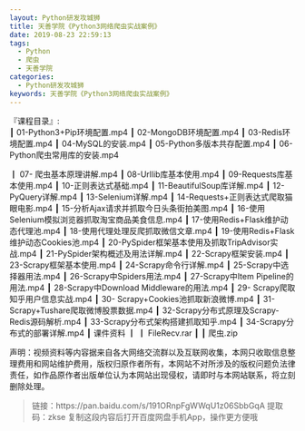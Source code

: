 ```yaml
---
layout: Python研发攻城狮
title: 天善学院《Python3网络爬虫实战案例》
date: 2019-08-23 22:59:13
tags:
  - Python
  - 爬虫
  - 天善学院
categories:
  - Python研发攻城狮
keywords: 天善学院《Python3网络爬虫实战案例》
---
```

『课程目录』:  
┃  01-Python3+Pip环境配置.mp4
┃  02-MongoDB环境配置.mp4
┃  03-Redis环境配置.mp4
┃  04-MySQL的安装.mp4
┃  05-Python多版本共存配置.mp4
┃  06-Python爬虫常用库的安装.mp4
<!-- more -->  
┃  07- 爬虫基本原理讲解.mp4
┃  08-Urllib库基本使用.mp4
┃  09-Requests库基本使用.mp4
┃  10-正则表达式基础.mp4
┃  11-BeautifulSoup库详解.mp4
┃  12-PyQuery详解.mp4
┃  13-Selenium详解.mp4
┃  14-Requests+正则表达式爬取猫眼电影.mp4
┃  15-分析Ajax请求并抓取今日头条街拍美图.mp4
┃  16-使用Selenium模拟浏览器抓取淘宝商品美食信息.mp4
┃  17-使用Redis+Flask维护动态代理池.mp4
┃  18-使用代理处理反爬抓取微信文章.mp4
┃  19-使用Redis+Flask维护动态Cookies池.mp4
┃  20-PySpider框架基本使用及抓取TripAdvisor实战.mp4
┃  21-PySpider架构概述及用法详解.mp4
┃  22-Scrapy框架安装.mp4
┃  23-Scrapy框架基本使用.mp4
┃  24-Scrapy命令行详解.mp4
┃  25-Scrapy中选择器用法.mp4
┃  26-Scrapy中Spiders用法.mp4
┃  27-Scrapy中Item Pipeline的用法.mp4
┃  28-Scrapy中Download Middleware的用法.mp4
┃  29- Scrapy爬取知乎用户信息实战.mp4
┃  30- Scrapy+Cookies池抓取新浪微博.mp4
┃  31-Scrapy+Tushare爬取微博股票数据.mp4
┃  32-Scrapy分布式原理及Scrapy-Redis源码解析.mp4
┃  33-Scrapy分布式架构搭建抓取知乎.mp4
┃  34-Scrapy分布式的部署详解.mp4
┃  课件资料
┃  ┃  FileRecv.rar
┃  ┃  爬虫.zip
<div class="post-copyright">
    <div class="post-copyright__author">
      <span class="post-copyright-meta">声明：视频资料等内容据来自各大网络交流群以及互联网收集，本网只收取信息整理费用和网站维护费用，版权归原作者所有，本网站不对所涉及的版权问题负法律责任，如作品原作者出版单位认为本网站出现侵权，请即时与本网站联系，将立刻删除处理。 </span>
    </div>
</div>

<blockquote class="blockquote-center">
链接：https://pan.baidu.com/s/191ORnpFgWWqU1z06SbbGqA 
提取码：zkse 
复制这段内容后打开百度网盘手机App，操作更方便哦
</blockquote>

